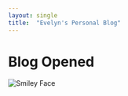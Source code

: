 ```yaml
---
layout: single
title:  "Evelyn's Personal Blog"
---
```


# Blog Opened
![Smiley Face](/assets/images/smileyface.png)
